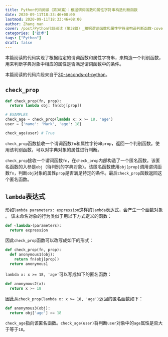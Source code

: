 ```yaml
---
title: Python代码阅读（第38篇）：根据谓词函数和属性字符串构造判断函数
date: 2020-09-11T18:33:46+08:00
lastmod: 2020-09-11T18:33:46+08:00
author: Zhang nan
cover: /post/Python代码阅读（第38篇）_根据谓词函数和属性字符串构造判断函数-cover.jpg
categories: ["技术"]
tags: ["Python"]
draft: false
---
```


本篇阅读的代码实现了根据给定的谓词函数和属性字符串，来构造一个判别函数，用来判断字典对象中相应的属性是否满足谓词函数中的条件。

本篇阅读的代码片段来自于[30-seconds-of-python](https://github.com/30-seconds/30-seconds-of-python)。

<!--more-->

## `check_prop`

```python
def check_prop(fn, prop):
  return lambda obj: fn(obj[prop])

# EXAMPLES
check_age = check_prop(lambda x: x >= 18, 'age')
user = {'name': 'Mark', 'age': 18}

check_age(user) # True
```

`check_prop`函数接收一个谓词函数`fn`和属性字符串`prop`，返回一个判别函数。使用该判别函数，可以对字典对象的属性进行判断。

`check_prop`接收一个谓词函数`fn`，在`check_prop`内部构造了一个匿名函数。该匿名函数的入参是`obj`（待判别的字典对象）。该匿名函数使用`obj[prop]`调用谓词函数`fn`，判断`obj`对象的属性`prop`是否满足特定的条件。最后`check_prop`函数返回这个匿名函数。

## `lambda`表达式

形如`lambda parameters: expression`这样的`lambda`表达式，会产生一个函数对象 。 该未命名对象的行为类似于用以下方式定义的函数：

```python
def <lambda>(parameters):
  return expression
```

因此`check_prop`函数可以改写成如下的形式：

```python
def check_prop(fn, prop):
  def anonymous1(obj):
    return fn(obj[prop])
  return anonymous1
```

`lambda x: x >= 18, 'age'`可以写成如下的匿名函数：

```python
def anonymous2(x):
  return x >= 18
```

因此从`check_prop(lambda x: x >= 18, 'age')`返回的匿名函数如下：

```python
def anonymous3(obj):
  return obj['age'] >= 18
```

`check_age`指向该匿名函数。`check_age(user)`将判断`user`对象中的`age`属性是否大于等于`18`。